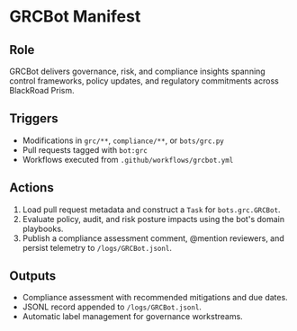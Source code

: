 # GRCBot Manifest

## Role
GRCBot delivers governance, risk, and compliance insights spanning control frameworks,
policy updates, and regulatory commitments across BlackRoad Prism.

## Triggers
- Modifications in `grc/**`, `compliance/**`, or `bots/grc.py`
- Pull requests tagged with `bot:grc`
- Workflows executed from `.github/workflows/grcbot.yml`

## Actions
1. Load pull request metadata and construct a `Task` for `bots.grc.GRCBot`.
2. Evaluate policy, audit, and risk posture impacts using the bot's domain playbooks.
3. Publish a compliance assessment comment, @mention reviewers, and persist telemetry to `/logs/GRCBot.jsonl`.

## Outputs
- Compliance assessment with recommended mitigations and due dates.
- JSONL record appended to `/logs/GRCBot.jsonl`.
- Automatic label management for governance workstreams.
